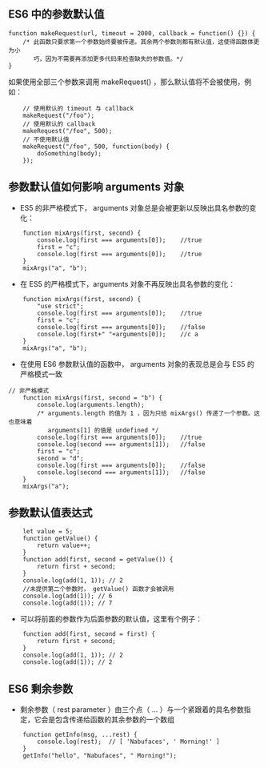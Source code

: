 ## ES6 中的参数默认值
````ecmascript 6
function makeRequest(url, timeout = 2000, callback = function() {}) {
    /* 此函数只要求第一个参数始终要被传递。其余两个参数则都有默认值，这使得函数体更为小
       巧，因为不需要再添加更多代码来检查缺失的参数值。*/
}
````
如果使用全部三个参数来调用 makeRequest() ，那么默认值将不会被使用，例如：
````ecmascript 6
    // 使用默认的 timeout 与 callback
    makeRequest("/foo");
    // 使用默认的 callback
    makeRequest("/foo", 500);
    // 不使用默认值
    makeRequest("/foo", 500, function(body) {
        doSomething(body);
    });
````

## 参数默认值如何影响 arguments 对象
* ES5 的非严格模式下， arguments 对象总是会被更新以反映出具名参数的变化：
````ecmascript 6
    function mixArgs(first, second) {
        console.log(first === arguments[0]);    //true
        first = "c";
        console.log(first === arguments[0]);    //true
    }
    mixArgs("a", "b");
````

* 在 ES5 的严格模式下，arguments 对象不再反映出具名参数的变化：
````ecmascript 6
    function mixArgs(first, second) {
        "use strict";
        console.log(first === arguments[0]);    //true
        first = "c";
        console.log(first === arguments[0]);    //false
        console.log(first+" "+arguments[0]);    //c a
    }
    mixArgs("a", "b");
````

* 在使用 ES6 参数默认值的函数中， arguments 对象的表现总是会与 ES5 的严格模式一致
````ecmascript 6
// 非严格模式
    function mixArgs(first, second = "b") {
        console.log(arguments.length);  
        /* arguments.length 的值为 1 ，因为只给 mixArgs() 传递了一个参数。这也意味着
           arguments[1] 的值是 undefined */
        console.log(first === arguments[0]);    //true
        console.log(second === arguments[1]);   //false
        first = "c";
        second = "d";
        console.log(first === arguments[0]);    //false
        console.log(second === arguments[1]);   //false
    }
    mixArgs("a");
````

## 参数默认值表达式
````ecmascript 6
    let value = 5;
    function getValue() {
        return value++;
    }
    function add(first, second = getValue()) {
        return first + second;
    }
    console.log(add(1, 1)); // 2
    //未提供第二个参数时， getValue() 函数才会被调用
    console.log(add(1)); // 6
    console.log(add(1)); // 7
````

* 可以将前面的参数作为后面参数的默认值，这里有个例子：
````ecmascript 6
    function add(first, second = first) {
        return first + second;
    }
    console.log(add(1, 1)); // 2
    console.log(add(1)); // 2
````

## ES6 剩余参数
* 剩余参数（ rest parameter ）由三个点（ ... ）与一个紧跟着的具名参数指定，它会是包含传递给函数的其余参数的一个数组
````ecmascript 6
    function getInfo(msg, ...rest) {
        console.log(rest);  // [ 'Nabufaces', ' Morning!' ]
    }
    getInfo("hello", "Nabufaces", " Morning!");
````



